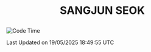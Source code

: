 <h1>
 <p align="center">
   SANGJUN SEOK
 </p>
</h1>

<!--START_SECTION:waka-->
![Code Time](http://img.shields.io/badge/Code%20Time-4%2C301%20hrs%2039%20mins-blue)


 Last Updated on 19/05/2025 18:49:55 UTC
<!--END_SECTION:waka-->
